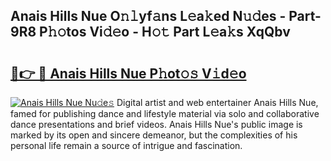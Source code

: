 ## Anais Hills Nue O𝚗𝚕yf𝚊ns L𝚎a𝚔ed N𝚞𝚍es - Part-9R8 P𝚑𝚘tos Vi𝚍𝚎o - H𝚘𝚝 Part L𝚎a𝚔s XqQbv

# <h2><a href="http://kf24j6.oniu.top/?m=Anais+Hills+Nue">🔗👉 🔴 Anais Hills Nue P𝚑ot𝚘𝚜 V𝚒d𝚎o</a></h2>

[![Anais Hills Nue Nu𝚍e𝚜](https://i.imgur.com/0qMVB7G.gif)](http://kf24j6.oniu.top/?m=Anais+Hills+Nue)
Digital artist and web entertainer Anais Hills Nue, famed for publishing dance and lifestyle material via solo and collaborative dance presentations and brief videos. Anais Hills Nue's public image is marked by its open and sincere demeanor, but the complexities of his personal life remain a source of intrigue and fascination.  
